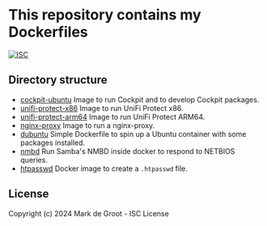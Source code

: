 # This repository contains my Dockerfiles

[![ISC](https://img.shields.io/badge/License-ISC-blue.svg?style=flat-square)](https://en.wikipedia.org/wiki/ISC_license)

## Directory structure

- [cockpit-ubuntu](./cockpit-ubuntu) Image to run Cockpit and to develop Cockpit packages.
- [unifi-protect-x86](https://github.com/markdegrootnl/unifi-protect-x86) Image to run UniFi Protect x86.
- [unifi-protect-arm64](https://github.com/markdegrootnl/unifi-protect-arm64) Image to run UniFi Protect ARM64.
- [nginx-proxy](./nginx-proxy) Image to run a nginx-proxy.
- [dubuntu](./dubuntu) Simple Dockerfile to spin up a Ubuntu container with some packages installed.
- [nmbd](./nmbd) Run Samba's NMBD inside docker to respond to NETBIOS queries.
- [htpasswd](./htpasswd) Docker image to create a `.htpasswd` file.

## License

Copyright (c) 2024 Mark de Groot - ISC License
